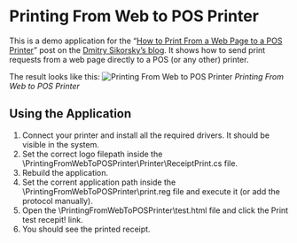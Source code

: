 # Printing From Web to POS Printer
This is a demo application for the
“[How to Print From a Web Page to a POS Printer](http://sikorsky.pro/en/blog/how-to-print-from-a-web-page-to-a-pos-printer)”
post on the [Dmitry Sikorsky’s blog](http://sikorsky.pro/en/blog).
It shows how to send print requests from a web page directly to a POS (or any other) printer.

The result looks like this:
![Printing From Web to POS Printer](http://sikorsky.pro/images/github/how-to-print-from-a-web-page-to-a-pos-printer/result.jpg)
*Printing From Web to POS Printer*

## Using the Application

1. Connect your printer and install all the required drivers. It should be visible in the system.
2. Set the correct logo filepath inside the \PrintingFromWebToPOSPrinter\Printer\ReceiptPrint.cs file.
3. Rebuild the application.
4. Set the corrent application path inside the \PrintingFromWebToPOSPrinter\print.reg file and execute it (or add the protocol manually).
5. Open the \PrintingFromWebToPOSPrinter\test.html file and click the Print test recepit! link.
6. You should see the printed receipt.